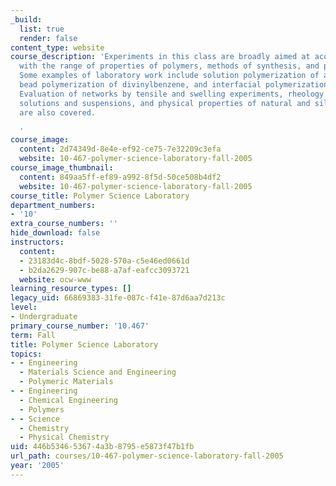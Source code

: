 ```yaml
---
_build:
  list: true
  render: false
content_type: website
course_description: 'Experiments in this class are broadly aimed at acquainting students
  with the range of properties of polymers, methods of synthesis, and physical chemistry.
  Some examples of laboratory work include solution polymerization of acrylamide,
  bead polymerization of divinylbenzene, and interfacial polymerization of nylon 6,10.
  Evaluation of networks by tensile and swelling experiments, rheology of polymer
  solutions and suspensions, and physical properties of natural and silicone rubber
  are also covered.

  '
course_image:
  content: 2d74349d-8e4e-ef92-ce75-7e32209c3efa
  website: 10-467-polymer-science-laboratory-fall-2005
course_image_thumbnail:
  content: 849aa5ff-ef89-a992-8f5d-50ce508b4df2
  website: 10-467-polymer-science-laboratory-fall-2005
course_title: Polymer Science Laboratory
department_numbers:
- '10'
extra_course_numbers: ''
hide_download: false
instructors:
  content:
  - 23183d4c-8bdf-5028-570a-c5e46ed0661d
  - b2da2629-907c-be88-a7af-eafcc3093721
  website: ocw-www
learning_resource_types: []
legacy_uid: 66869383-31fe-087c-f41e-87d6aa7d213c
level:
- Undergraduate
primary_course_number: '10.467'
term: Fall
title: Polymer Science Laboratory
topics:
- - Engineering
  - Materials Science and Engineering
  - Polymeric Materials
- - Engineering
  - Chemical Engineering
  - Polymers
- - Science
  - Chemistry
  - Physical Chemistry
uid: 446b5346-5367-4a3b-8795-e5873f47b1fb
url_path: courses/10-467-polymer-science-laboratory-fall-2005
year: '2005'
---
```


